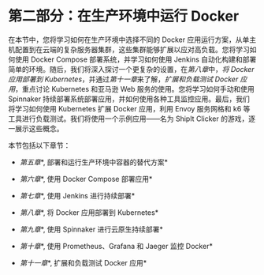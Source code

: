 # 第二部分：在生产环境中运行 Docker

在本节中，您将学习如何在生产环境中选择不同的 Docker 应用运行方案，从单主机配置到在云端的复杂服务器集群，这些集群能够扩展以应对高负载。您将学习如何使用 Docker Compose 部署系统，并学习如何使用 Jenkins 自动化构建和部署简单的环境。随后，我们将深入探讨一个更复杂的设置，在*第八章*中，*将 Docker 应用部署到 Kubernetes*，并通过*第十一章*来了解，*扩展和负载测试 Docker 应用*，重点讨论 Kubernetes 和亚马逊 Web 服务的使用。您将学习如何手动和使用 Spinnaker 持续部署系统部署应用，并如何使用各种工具监控应用。最后，我们将学习如何使用 Kubernetes 扩展 Docker 应用，利用 Envoy 服务网格和 k6 等工具进行负载测试。我们将使用一个示例应用——名为 ShipIt Clicker 的游戏，逐一展示这些概念。

本节包括以下章节：

+   *第五章**, 部署和运行生产环境中容器的替代方案*

+   *第六章**, 使用 Docker Compose 部署应用*

+   *第七章**, 使用 Jenkins 进行持续部署*

+   *第八章**, 将 Docker 应用部署到 Kubernetes*

+   *第九章**, 使用 Spinnaker 进行云原生持续部署*

+   *第十章**, 使用 Prometheus、Grafana 和 Jaeger 监控 Docker*

+   *第十一章**, 扩展和负载测试 Docker 应用*
